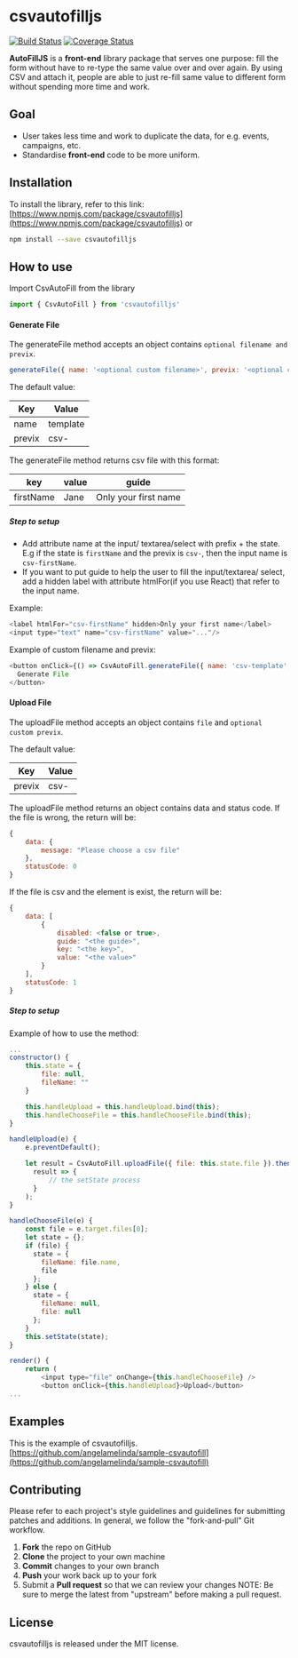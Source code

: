 # csvautofilljs

[![Build Status](https://travis-ci.org/angelamelinda/csvautofilljs.svg?branch=master)](https://travis-ci.org/angelamelinda/csvautofilljs)
[![Coverage Status](https://coveralls.io/repos/github/angelamelinda/csvautofilljs/badge.svg?branch=master)](https://coveralls.io/github/angelamelinda/csvautofilljs?branch=master)

**AutoFillJS** is a **front-end** library package that serves one purpose: fill the form without have to re-type the same value over and over again. By using CSV and attach it, people are able to just re-fill same value to different form without spending more time and work.

## Goal

- User takes less time and work to duplicate the data, for e.g. events, campaigns, etc.
- Standardise **front-end** code to be more uniform.

## Installation

To install the library, refer to this link:
[https://www.npmjs.com/package/csvautofilljs](https://www.npmjs.com/package/csvautofilljs)
or

```bash
npm install --save csvautofilljs
```

## How to use

Import CsvAutoFill from the library

```javascript
import { CsvAutoFill } from 'csvautofilljs'
```

#### Generate File

The generateFile method accepts an object contains `optional filename and previx`.

```javascript
generateFile({ name: '<optional custom filename>', previx: '<optional custom previx>' })
```

The default value:

| Key    | Value    |
| ------ | -------- |
| name   | template |
| previx | csv-     |

The generateFile method returns csv file with this format:

| key       | value | guide                |
| --------- | ----- | -------------------- |
| firstName | Jane  | Only your first name |

##### Step to setup

- Add attribute name at the input/ textarea/select with prefix + the state.
  E.g if the state is `firstName` and the previx is `csv-`, then the input name is `csv-firstName`.
- If you want to put guide to help the user to fill the input/textarea/ select, add a hidden label with attribute htmlFor(if you use React) that refer to the input name.

Example:

```javascript
<label htmlFor="csv-firstName" hidden>Only your first name</label>
<input type="text" name="csv-firstName" value="..."/>
```

Example of custom filename and previx:

```javascript
<button onClick={() => CsvAutoFill.generateFile({ name: 'csv-template', previx: 'csv' })}>
  Generate File
</button>
```

#### Upload File

The uploadFile method accepts an object contains `file` and `optional custom previx`.

The default value:

| Key    | Value |
| ------ | ----- |
| previx | csv-  |

The uploadFile method returns an object contains data and status code.
If the file is wrong, the return will be:

```javascript
{
    data: {
        message: "Please choose a csv file"
    },
    statusCode: 0
}
```

If the file is csv and the element is exist, the return will be:

```javascript
{
    data: [
        {
            disabled: <false or true>,
            guide: "<the guide>",
            key: "<the key>",
            value: "<the value>"
        }
    ],
    statusCode: 1
}
```

##### Step to setup

Example of how to use the method:

```javascript
...
constructor() {
    this.state = {
        file: null,
        fileName: ""
    }

    this.handleUpload = this.handleUpload.bind(this);
    this.handleChooseFile = this.handleChooseFile.bind(this);
}

handleUpload(e) {
    e.preventDefault();

    let result = CsvAutoFill.uploadFile({ file: this.state.file }).then(
      result => {
          // the setState process
      }
    );
}

handleChooseFile(e) {
    const file = e.target.files[0];
    let state = {};
    if (file) {
      state = {
        fileName: file.name,
        file
      };
    } else {
      state = {
        fileName: null,
        file: null
      };
    }
    this.setState(state);
}

render() {
    return (
        <input type="file" onChange={this.handleChooseFile} />
        <button onClick={this.handleUpload}>Upload</button>
...
```

## Examples

This is the example of csvautofilljs.
[https://github.com/angelamelinda/sample-csvautofill](https://github.com/angelamelinda/sample-csvautofill)

## Contributing

Please refer to each project's style guidelines and guidelines for submitting patches and additions. In general, we follow the "fork-and-pull" Git workflow.

1. **Fork** the repo on GitHub
2. **Clone** the project to your own machine
3. **Commit** changes to your own branch
4. **Push** your work back up to your fork
5. Submit a **Pull request** so that we can review your changes
   NOTE: Be sure to merge the latest from "upstream" before making a pull request.

## License

csvautofilljs is released under the MIT license.
